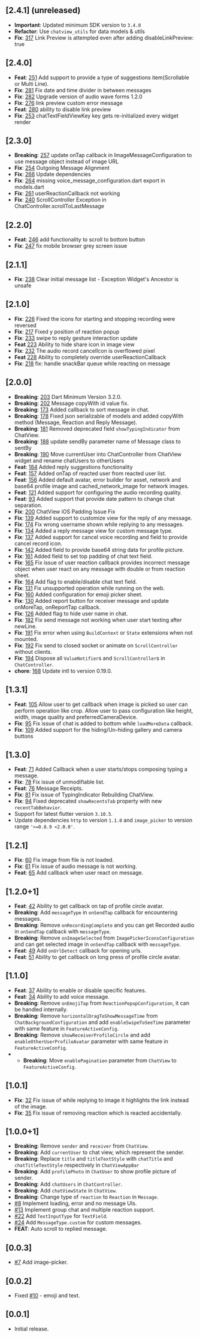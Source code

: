 ## [2.4.1] (unreleased)

* **Important**: Updated minimum SDK version to `3.4.0`
* **Refactor**: Use `chatview_utils` for data models & utils
* **Fix**: [317](https://github.com/SimformSolutionsPvtLtd/chatview/issues/317) Link Preview
  is attempted even after adding disableLinkPreview: true

## [2.4.0]

* **Feat**: [251](https://github.com/SimformSolutionsPvtLtd/chatview/issues/251) Add
  support to provide a type of suggestions item(Scrollable or Multi Line).
* **Fix**: [281](https://github.com/SimformSolutionsPvtLtd/chatview/issues/281) Fix date
  and time divider in between messages
* **Fix**: [282](https://github.com/SimformSolutionsPvtLtd/chatview/pull/282) Upgrade
  version of audio wave forms 1.2.0
* **Fix**: [276](https://github.com/SimformSolutionsPvtLtd/chatview/issues/276) link preview
  custom error message
* **Feat**: [280](https://github.com/SimformSolutionsPvtLtd/chatview/issues/280) ability to
  disable link preview
* **Fix**: [253](https://github.com/SimformSolutionsPvtLtd/chatview/issues/253)
  chatTextFieldViewKey key gets re-initialized every widget render

## [2.3.0]

* **Breaking**: [257](https://github.com/SimformSolutionsPvtLtd/chatview/issues/257) update
  onTap callback in ImageMessageConfiguration to use message object instead of image URL
* **Fix**: [254](https://github.com/SimformSolutionsPvtLtd/chatview/issues/254) Outgoing
  Message Alignment
* **Fix**: [266](https://github.com/SimformSolutionsPvtLtd/chatview/pull/266) Update
  dependencies
* **Fix**: [264](https://github.com/SimformSolutionsPvtLtd/chatview/issues/264) missing
  voice_message_configuration.dart export in models.dart
* **Fix**: [261](https://github.com/SimformSolutionsPvtLtd/chatview/issues/261)
  userReactionCallback not working
* **Fix**: [240](https://github.com/SimformSolutionsPvtLtd/chatview/issues/240)
  ScrollController Exception in ChatController.scrollToLastMessage

## [2.2.0]

* **Feat**: [246](https://github.com/SimformSolutionsPvtLtd/chatview/pull/246) add
  functionality to scroll to bottom button
* **Fix**: [247](https://github.com/SimformSolutionsPvtLtd/chatview/issues/247) fix mobile
  browser grey screen issue

## [2.1.1]

* **Fix**: [238](https://github.com/SimformSolutionsPvtLtd/chatview/issues/238) Clear
  initial message list - Exception Widget's Ancestor is unsafe

## [2.1.0]

* **Fix**: [226](https://github.com/SimformSolutionsPvtLtd/chatview/issues/226) Fixed
  the icons for starting and stopping recording were reversed
* **Fix**: [217](https://github.com/SimformSolutionsPvtLtd/chatview/pull/217) Fixed y
  position of reaction popup
* **Fix**: [233](https://github.com/SimformSolutionsPvtLtd/chatview/pull/233) swipe to reply
  gesture interaction update
* **Feat** [223](https://github.com/SimformSolutionsPvtLtd/chatview/issues/223) Ability to
  hide share icon in image view
* **Fix**: [232](https://github.com/SimformSolutionsPvtLtd/chatview/issues/232) The audio
  record cancelIcon is overflowed pixel
* **Feat** [228](https://github.com/SimformSolutionsPvtLtd/chatview/issues/228) Ability to
  completely override userReactionCallback
* **Fix**: [218](https://github.com/SimformSolutionsPvtLtd/chatview/pull/218) fix: handle
  snackBar queue while reacting on message

## [2.0.0]

* **Breaking**: [203](https://github.com/SimformSolutionsPvtLtd/chatview/pull/203) Dart
  Minimum Version 3.2.0.
* **Breaking**: [202](https://github.com/SimformSolutionsPvtLtd/chatview/pull/202)
  Message copyWith id value fix.
* **Breaking**: [173](https://github.com/SimformSolutionsPvtLtd/chatview/pull/173) Added
  callback to sort message in chat.
* **Breaking**: [178](https://github.com/SimformSolutionsPvtLtd/chatview/pull/178) Fixed
  json serializable of models and added copyWith method (Message, Reaction and Reply Message).
* **Breaking**: [181](https://github.com/SimformSolutionsPvtLtd/chatview/pull/181) Removed
  deprecated field `showTypingIndicator` from ChatView.
* **Breaking**: [188](https://github.com/SimformSolutionsPvtLtd/chatview/pull/188) update
  sendBy parameter name of Message class to sentBy
* **Breaking**: [190](https://github.com/SimformSolutionsPvtLtd/chatview/pull/190) Move
  currentUser into ChatController from ChatView widget and rename chatUsers to otherUsers
* **Feat**: [184](https://github.com/SimformSolutionsPvtLtd/chatview/pull/184) Added reply
  suggestions functionality
* **Feat**: [157](https://github.com/SimformSolutionsPvtLtd/chatview/pull/157) Added onTap
  of reacted user from reacted user list.
* **Feat**: [156](https://github.com/SimformSolutionsPvtLtd/chatview/pull/156) Added
  default avatar, error builder for asset, network and base64 profile image and
  cached_network_image for network images.
* **Feat**: [121](https://github.com/SimformSolutionsPvtLtd/chatview/pull/121) Added support
  for configuring the audio recording quality.
* **Feat**: [93](https://github.com/SimformSolutionsPvtLtd/chatview/issues/93) Added support
  that provide date pattern to change chat separation.
* **Fix**: [200](https://github.com/SimformSolutionsPvtLtd/chatview/pull/200) ChatView
  iOS Padding Issue Fix
* **Fix**: [139](https://github.com/SimformSolutionsPvtLtd/chatview/issues/139) Added
  support to customize view for the reply of any message.
* **Fix**: [174](https://github.com/SimformSolutionsPvtLtd/chatview/issues/174) Fix wrong
  username shown while replying to any messages.
* **Fix**: [134](https://github.com/SimformSolutionsPvtLtd/chatview/issues/134) Added a
  reply message view for custom message type.
* **Fix**: [137](https://github.com/SimformSolutionsPvtLtd/chatview/issues/137) Added
  support for cancel voice recording and field to provide cancel record icon.
* **Fix**: [142](https://github.com/SimformSolutionsPvtLtd/chatview/issues/142) Added field
  to provide base64 string data for profile picture.
* **Fix**: [161](https://github.com/SimformSolutionsPvtLtd/chatview/pull/161) Added field
  to set top padding of chat text field.
* **Fix**: [165](https://github.com/SimformSolutionsPvtLtd/chatview/issues/165) Fix issue of
  user reaction callback provides incorrect message object when user react on any message with
  double or from reaction sheet.
* **Fix**: [164](https://github.com/SimformSolutionsPvtLtd/chatview/issues/164) Add flag to
  enable/disable chat text field.
* **Fix**: [131](https://github.com/SimformSolutionsPvtLtd/chatview/issues/131) Fix
  unsupported operation while running on the web.
* **Fix**: [160](https://github.com/SimformSolutionsPvtLtd/chatview/pull/160) Added
  configuration for emoji picker sheet.
* **Fix**: [130](https://github.com/SimformSolutionsPvtLtd/chatview/issues/130) Added report
  button for receiver message and update onMoreTap, onReportTap callback.
* **Fix**: [126](https://github.com/SimformSolutionsPvtLtd/chatview/issues/126) Added flag
  to hide user name in chat.
* **Fix**: [182](https://github.com/SimformSolutionsPvtLtd/chatview/issues/182) Fix
  send message not working when user start texting after newLine.
* **Fix**: [191](https://github.com/SimformSolutionsPvtLtd/chatview/pull/191) Fix
  error when using `BuildContext` or `State` extensions when not mounted.
* **Fix**: [192](https://github.com/SimformSolutionsPvtLtd/chatview/pull/192) Fix
  send to closed socket or animate on `ScrollController` without clients.
* **Fix**: [194](https://github.com/SimformSolutionsPvtLtd/chatview/pull/194) Dispose
  all `ValueNotifier`s and `ScrollController`s in `ChatController`.
* **chore**: [168](https://github.com/SimformSolutionsPvtLtd/chatview/pull/168) Update
  intl to version 0.19.0.

## [1.3.1]

* **Feat**: [105](https://github.com/SimformSolutionsPvtLtd/chatview/pull/105) Allow user
  to get callback when image is picked so user can perform operation like crop. Allow user to pass
  configuration like height, width, image quality and preferredCameraDevice.
* **Fix**: [95](https://github.com/SimformSolutionsPvtLtd/chatview/issues/95) Fix issue of
  chat is added to bottom while `loadMoreData` callback.
* **Fix**: [109](https://github.com/SimformSolutionsPvtLtd/chatview/issues/109) Added
  support for the hiding/Un-hiding gallery and camera buttons

## [1.3.0]

* **Feat**: [71](https://github.com/SimformSolutionsPvtLtd/chatview/pull/71) Added Callback
  when a user starts/stops composing typing a message.
* **Fix**: [78](https://github.com/SimformSolutionsPvtLtd/chatview/pull/78) Fix issue of
  unmodifiable list.
* **Feat**: [76](https://github.com/SimformSolutionsPvtLtd/chatview/pull/76) Message
  Receipts.
* **Fix**: [81](https://github.com/SimformSolutionsPvtLtd/chatview/pull/81) Fix issue of
  TypingIndicator Rebuilding ChatView.
* **Fix**: [94](https://github.com/SimformSolutionsPvtLtd/chatview/pull/94) Fixed deprecated
  `showRecentsTab` property with new `recentTabBehavior`.
* Support for latest flutter version `3.10.5`.
* Update dependencies `http` to version `1.1.0` and `image_picker` to version
  range `'>=0.8.9 <2.0.0'`.

## [1.2.1]

* **Fix**: [60](https://github.com/SimformSolutionsPvtLtd/chatview/issues/60) Fix image from
  file is not loaded.
* **Fix**: [61](https://github.com/SimformSolutionsPvtLtd/chatview/issues/61) Fix issue of
  audio message is not working.
* **Feat**: [65](https://github.com/SimformSolutionsPvtLtd/chatview/issues/65) Add callback
  when user react on message.

## [1.2.0+1]

* **Feat**: [42](https://github.com/SimformSolutionsPvtLtd/chatview/issues/42) Ability to
  get callback on tap of profile circle avatar.
* **Breaking**: Add `messageType` in `onSendTap` callback for encountering messages.
* **Breaking**: Remove `onRecordingComplete` and you can get Recorded audio in `onSendTap` callback
  with `messageType`.
* **Breaking**: Remove `onImageSelected` from `ImagePickerIconsConfiguration` and can get selected
  image in `onSendTap` callback with `messageType`.
* **Feat**: [49](https://github.com/SimformSolutionsPvtLtd/chatview/issues/49)
  Add `onUrlDetect`
  callback for opening urls.
* **Feat**: [51](https://github.com/SimformSolutionsPvtLtd/chatview/issues/51) Ability to
  get callback on long press of profile circle avatar.

## [1.1.0]

* **Feat**: [37](https://github.com/SimformSolutionsPvtLtd/chatview/issues/37) Ability to
  enable or disable specific features.
* **Feat**: [34](https://github.com/SimformSolutionsPvtLtd/chatview/issues/34) Ability to
  add voice message.
* **Breaking**: Remove `onEmojiTap` from `ReactionPopupConfiguration`, it can be handled internally.
* **Breaking**: Remove `horizontalDragToShowMessageTime` from `ChatBackgroundConfiguration` and
  add `enableSwipeToSeeTime` parameter with same feature in `FeatureActiveConfig`.
* **Breaking**: Remove `showReceiverProfileCircle` and add `enableOtherUserProfileAvatar` parameter
  with same feature in `FeatureActiveConfig`.
*
    * **Breaking**: Move `enablePagination` parameter from `ChatView` to `FeatureActiveConfig`.

## [1.0.1]

* **Fix**: [32](https://github.com/SimformSolutionsPvtLtd/chatview/issues/32) Fix issue of
  while replying to image it highlights the link instead of the image.
* **Fix**: [35](https://github.com/SimformSolutionsPvtLtd/chatview/issues/35) Fix issue of
  removing reaction which is reacted accidentally.

## [1.0.0+1]

* **Breaking**: Remove `sender` and `receiver` from `ChatView`.
* **Breaking**: Add `currentUser` to chat view, which represent the sender.
* **Breaking**: Replace `title` and `titleTextStyle` with `chatTitle` and `chatTitleTextStyle`
  respectively in `ChatViewAppBar`
* **Breaking**: Add `profilePhoto` in `ChatUser` to show profile picture of sender.
* **Breaking**: Add `chatUsers` in `ChatController`.
* **Breaking**: Add `chatViewState` in `ChatView`.
* **Breaking**: Change type of `reaction` to `Reaction` in `Message`.
* [#8](https://github.com/SimformSolutionsPvtLtd/chatview/issues/8) Implement loading, error
  and no message UIs.
* [#13](https://github.com/SimformSolutionsPvtLtd/chatview/issues/13) Implement group chat
  and multiple reaction support.
* [#22](https://github.com/SimformSolutionsPvtLtd/chatview/issues/22) Add `TextInputType`
  for `TextField`.
* [#24](https://github.com/SimformSolutionsPvtLtd/chatview/issues/24)
  Add `MessageType.custom` for custom messages.
* **FEAT**: Auto scroll to replied message.

## [0.0.3]

* [#7](https://github.com/SimformSolutionsPvtLtd/chatview/issues/7) Add
  image-picker.

## [0.0.2]

* Fixed [#10](https://github.com/SimformSolutionsPvtLtd/chatview/issues/10) - emoji and
  text.

## [0.0.1]

* Initial release.


